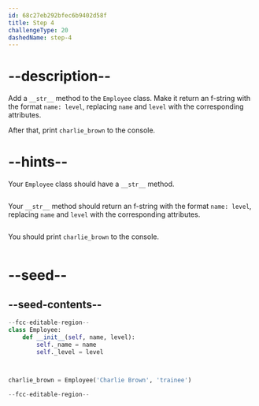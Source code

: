 ```yaml
---
id: 68c27eb292bfec6b9402d58f
title: Step 4
challengeType: 20
dashedName: step-4
---
```


# --description--

Add a `__str__` method to the `Employee` class. Make it return an f-string with the format `name: level`, replacing `name` and `level` with the corresponding attributes.

After that, print `charlie_brown` to the console.

# --hints--

Your `Employee` class should have a `__str__` method.

```js

```

Your `__str__` method should return an f-string with the format `name: level`, replacing `name` and `level` with the corresponding attributes.

```js

```

You should print `charlie_brown` to the console.

```js

```

# --seed--

## --seed-contents--

```py
--fcc-editable-region--
class Employee:
    def __init__(self, name, level):
        self._name = name
        self._level = level

    

charlie_brown = Employee('Charlie Brown', 'trainee')

--fcc-editable-region--
```
